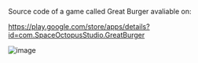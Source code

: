 Source code of a game called Great Burger avaliable on:

https://play.google.com/store/apps/details?id=com.SpaceOctopusStudio.GreatBurger

![image](https://github.com/SabatinyStopa/TatinysBurger/assets/45948226/c1baac43-186b-4cfd-83ea-74bdf52bb11d)
